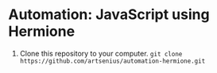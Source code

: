 # Automation: JavaScript using Hermione
1. Clone this repository to your computer.
`git clone https://github.com/artsenius/automation-hermione.git`
